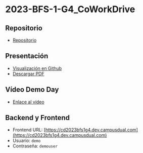# 2023-BFS-1-G4_CoWorkDrive
## Repositorio
* [Repositorio](https://github.com/CampusDual/CD2023-BFS-1-G4_CoWorkDrive)
## Presentación
* [Visualización en Github](https://github.com/CampusDual/CD2023-BFS-1-G4_CoWorkDrive/blob/main/CoWorkDrive.pdf)
* [Descargar PDF](https://raw.github.com/CampusDual/CD2023-BFS-1-G4_CoWorkDrive/main/CoWorkDrive.pdf)
## Vídeo Demo Day
* [Enlace al vídeo](https://www.youtube.com/watch?v=PIx_TjSmcz4)
## Backend y Frontend
* Frontend URL: [https://cd2023bfs1g4.dev.campusdual.com](https://cd2023bfs1g4.dev.campusdual.com)
* Usuario: `demo`
* Contraseña: `demouser`
